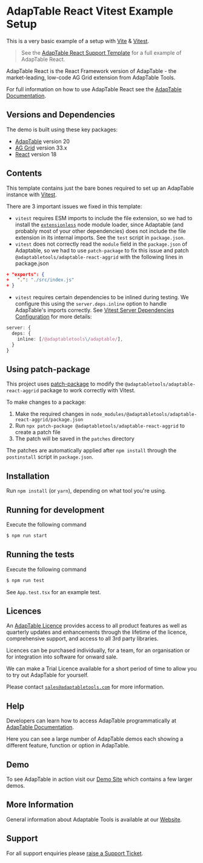 # AdapTable React Vitest Example Setup

This is a very basic example of a setup with [Vite](https://vite.dev/) & [Vitest](https://vitest.dev/). 

> See the [AdapTable React Support Template](https://github.com/AdaptableTools/support-template-adaptable-react-aggrid) for a full example of AdapTable React. 

AdapTable React is the React Framework version of AdapTable - the market-leading, low-code AG Grid extension from AdapTable Tools.

For full information on how to use AdapTable React see the [AdapTable Documentation](https://docs.adaptabletools.com/guide/react-overview).

## Versions and Dependencies

The demo is built using these key packages:

- [AdapTable](https://docs.adaptabletools.com/) version 20
- [AG Grid](https://www.ag-grid.com) version 33.x
- [React](https://react.dev/) version 18

## Contents

This template contains just the bare bones required to set up an AdapTable instance with [Vitest](https://vitest.dev/).

There are 3 important issues we fixed in this template:
 - `vitest` requires ESM imports to include the file extension, so we had to install the [`extensionless`](http://npmjs.com/package/extensionless) node module loader, since Adaptable (and probably most of your other dependencies) does not include the file extension in its internal imports. See the `test` script in `package.json`.
 - `vitest` does not correctly read the `module` field in the `package.json` of Adaptable, so we had to use `patch-package` to fix this issue and patch `@adaptabletools/adaptable-react-aggrid` with the following lines in package.json

```json 
+ "exports": {
+   ".": "./src/index.js"
+ }
```
- `vitest` requires certain dependencies to be inlined during testing. We configure this using the `server.deps.inline` option to handle AdapTable's imports correctly. See [Vitest Server Dependencies Configuration](https://vitest.dev/config/#server-deps) for more details:

```typescript
server: {
  deps: {
    inline: [/@adaptabletools\/adaptable/],
  }
}
```

## Using patch-package

This project uses [patch-package](https://www.npmjs.com/package/patch-package) to modify the `@adaptabletools/adaptable-react-aggrid` package to work correctly with Vitest.

To make changes to a package:

1. Make the required changes in `node_modules/@adaptabletools/adaptable-react-aggrid/package.json`
2. Run `npx patch-package @adaptabletools/adaptable-react-aggrid` to create a patch file
3. The patch will be saved in the `patches` directory

The patches are automatically applied after `npm install` through the `postinstall` script in `package.json`.


## Installation

Run `npm install` (or `yarn`), depending on what tool you're using.

## Running for development

Execute the following command

```sh
$ npm run start
```

## Running the tests

Execute the following command

```sh
$ npm run test
```

See `App.test.tsx` for an example test.


## Licences

An [AdapTable Licence](https://docs.adaptabletools.com/guide/buying-adaptable-licensing) provides access to all product features as well as quarterly updates and enhancements through the lifetime of the licence, comprehensive support, and access to all 3rd party libraries.

Licences can be purchased individually, for a team, for an organisation or for integration into software for onward sale.

We can make a Trial Licence available for a short period of time to allow you to try out AdapTable for yourself.

Please contact [`sales@adaptabletools.com`](mailto:sales@adaptabletools.com) for more information.

## Help

Developers can learn how to access AdapTable programmatically at [AdapTable Documentation](https://docs.adaptabletools.com).  

Here you can see a large number of AdapTable demos each showing a different feature, function or option in AdapTable.

## Demo

To see AdapTable in action visit our [Demo Site](https://www.adaptabletools.com/demos) which contains a few larger demos.

## More Information

General information about Adaptable Tools is available at our [Website](http://www.adaptabletools.com).
 
## Support

For all support enquiries please [raise a Support Ticket](https://adaptabletools.zendesk.com/hc/en-us/requests/new).
